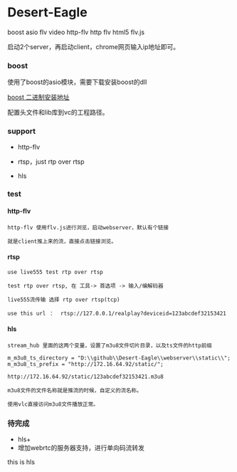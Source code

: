 ﻿# Desert-Eagle
boost asio flv video  http-flv http flv html5 flv.js

启动2个server，再启动client，chrome网页输入ip地址即可。

### boost

使用了boost的asio模块，需要下载安装boost的dll

[boost 二进制安装地址](https://sourceforge.net/projects/boost/files/boost-binaries/)

配置头文件和lib库到vc的工程路径。


### support

* http-flv

* rtsp，just rtp over rtsp

* hls

### test

#### http-flv

``` 
http-flv 使用flv.js进行浏览，启动webserver，默认有个链接

就是client推上来的流，直接点击链接浏览。
```

#### rtsp

```
use live555 test rtp over rtsp

test rtp over rtsp, 在 工具-> 首选项 -> 输入/编解码器  

live555流传输 选择 rtp over rtsp(tcp)

use this url ：  rtsp://127.0.0.1/realplay?deviceid=123abcdef32153421 
```

#### hls

``` 
stream_hub 里面的这两个变量，设置了m3u8文件切片目录，以及ts文件的http前缀

m_m3u8_ts_directory = "D:\\github\\Desert-Eagle\\webserver\\static\\";
m_m3u8_ts_prefix = "http://172.16.64.92/static/"; 

http://172.16.64.92/static/123abcdef32153421.m3u8

m3u8文件的文件名称就是推流的时候，自定义的流名称。

使用vlc直接访问m3u8文件播放正常。 
```

### 待完成

* hls+
* 增加webrtc的服务器支持，进行单向码流转发


this is hls
